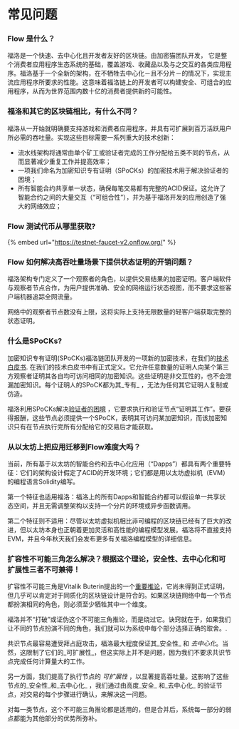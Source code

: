# 常见问题

###  Flow **是什么？**

福洛是一个快速、去中心化且开发者友好的区块链。由加密猫团队开发， 它是整个消费者应用程序生态系统的基础，覆盖游戏、收藏品以及与之交互的各类应用程序。福洛基于一个全新的架构，在不牺牲去中心化－且不分片－的情况下，实现主流应用程序所要求的性能。这意味着福洛链上的开发者可以构建安全、可组合的应用程序，从而为世界范围内数十亿的消费者提供新的可能性。



### 福洛和其它的区块链相比，有什么不同？

福洛从一开始就明确要支持游戏和消费者应用程序，并具有可扩展到百万活跃用户所必需的吞吐量。实现这些目标需要一系列重大的技术创新：

* 流水线架构将通常由单个矿工或验证者完成的工作分配给五类不同的节点，从而显著减少重复工作并提高效率； 
* 一项我们命名为加密知识专有证明（SPoCKs）的加密技术用于解决验证者的困境；
* 所有智能合约共享单一状态，确保每笔交易都有完整的ACID保证。这允许了智能合约之间的大量交互（“可组合性”），并为基于福洛开发的应用创造了强大的网络效应；



### Flow 测试代币从哪里获取?

{% embed url="https://testnet-faucet-v2.onflow.org/" %}

### **Flow** 如何解决高吞吐量场景下提供状态证明的开销问题？

福洛架构专门定义了一个观察者的角色，以提供交易结果的加密证明。客户端软件与观察者节点合作，为用户提供准确、安全的网络运行状态视图，而不要求这些客户端机器追踪全网流量。

网络中的观察者节点数没有上限，这将实际上支持无限数量的轻客户端获取完整的状态证明。



### 什么是SPoCKs?

 加密知识专有证明\(SPoCKs\)福洛链团队开发的一项新的加密技术，在我们的[技术白皮书](https://zh.onflow.org/technical-paper). 在我们的技术白皮书中有正式定义。它允许任意数量的证明人向某个第三方观察者证明其各自均可访问相同的加密知识。这些证明是非交互性的，也不会泄漏加密知识。每个证明人的SPoCK都为其_专有_ ，无法为任何其它证明人复制或仿造。  
  
福洛利用SPoCKs解决[验证者的困境](https://eprint.iacr.org/2015/702.pdf) ，它要求执行和验证节点“证明其工作”。要获得报酬，这些节点必须提供一个SPoCK，表明其可访问某加密知识，而该加密知识只有在节点执行完所有分配给它的交易后才能获取。



### 从以太坊上把应用迁移到Flow难度大吗？

当前，所有基于以太坊的智能合约和去中心化应用（“Dapps”）都具有两个重要特征：它们的架构设计假定了ACID的开发环境；它们都是用以太坊虚拟机（EVM）的编程语言Solidity编写。

第一个特征也适用福洛：福洛上的所有Dapps和智能合约都可以假设单一共享状态空间，并且无需调整架构以支持一个分片的环境或异步函数调用。

第二个特征则不适用：尽管以太坊虚拟机相比非可编程的区块链已经有了巨大的改进，但以太坊本身也正朝着更加灵活和高性能的编程模型发展。福洛将不直接支持EVM，并且今年秋天我们会发布更多有关福洛编程模型的详细信息。



### 扩容性不可能三角怎么解决？根据这个理论，安全性、去中心化和可扩展性三者不可兼得！

 扩容性不可能三角是Vitalik Buterin提出的一个[重要推论](https://github.com/ethereum/wiki/wiki/Sharding-FAQ#this-sounds-like-theres-some-kind-of-scalability-trilemma-at-play-what-is-this-trilemma-and-can-we-break-through-it)，它尚未得到正式证明，但几乎可以肯定对于同质化的区块链设计是符合的。如果区块链网络中每一个节点都扮演相同的角色，则必须至少牺牲其中一个维度。  
  
福洛并不“打破”或证伪这个不可能三角推论，而是绕过它。诀窍就在于，如果我们让不同的节点扮演不同的角色，我们就可以为系统中每个部分选择正确的取舍。.  
  
共识节点最容易遭受拜占庭攻击，福洛最大程度保证其_安全性_ 和 _去中心化_。当然，这限制了它们的_可扩展性_，但这实际上并不是问题，因为我们不要求共识节点完成任何计算量大的工作。  
  
另一方面，我们提高了执行节点的 _可扩展性_ ，以显著提高吞吐量。这影响了这些节点的_安全性_和_去中心化_ ，我们通过由高度_安全_ 和_去中心化_ 的验证节点，对交易的每个步骤进行确认，来解决这一问题。  
  
对每一类节点，这个不可能三角推论都是适用的，但是合并后，系统每一部分的弱点都能为其他部分的优势所弥补。





